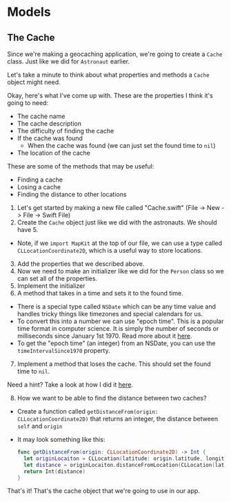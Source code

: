 # Models

## The Cache

Since we're making a geocaching application, we're going to create a `Cache` class. Just like we did for `Astronaut` earlier.

Let's take a minute to think about what properties and methods a `Cache` object might need.

Okay, here's what I've come up with.
These are the properties I think it's going to need:
- The cache name
- The cache description
- The difficulty of finding the cache
- If the cache was found
  - When the cache was found (we can just set the found time to `nil`)
- The location of the cache

These are some of the methods that may be useful:
- Finding a cache
- Losing a cache
- Finding the distance to other locations

1. Let's get started by making a new file called "Cache.swift" (File -> New -> File -> Swift File)
2. Create the `Cache` object just like we did with the astronauts. We should have 5.
  - Note, if we `import MapKit` at the top of our file, we can use a type called `CLLocationCoordinate2D`, which is a useful way to store locations.
3. Add the properties that we described above.
4. Now we need to make an initializer like we did for the `Person` class so we can set all of the properties.
5. Implement the initializer
6. A method that takes in a time and sets it to the found time.
  - There is a special type called `NSDate` which can be any time value and handles tricky things like timezones and special calendars for us.
  - To convert this into a number we can use "epoch time". This is a popular time format in computer science. It is simply the number of seconds or milliseconds since January 1st 1970. Read more about it [here]().
  - To get the "epoch time" (an integer) from an NSDate, you can use the `timeIntervalSince1970` property.
7. Implement a method that loses the cache. This should set the found time to `nil`.

Need a hint? Take a look at how I did it [here](gistLink).
    
8. How we want to be able to find the distance between two caches?
  - Create a function called `getDistanceFrom(origin: CLLocationCoordinate2D)` that returns an integer, the distance between `self` and `origin`
  - It may look something like this:
  
    ```swift
    func getDistanceFrom(origin: CLLocationCoordinate2D) -> Int {
      let originLocaiton = CLLocation(latitude: origin.latitude, longitude: origin.longitude)
      let distance = originLocaiton.distanceFromLocation(CLLocation(latitude: self.location.latitude, longitude: self.location.longitude))
      return Int(distance)
    }
    ```

That's it! That's the cache object that we're going to use in our app.
